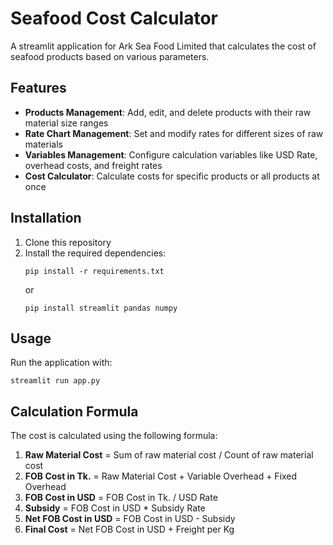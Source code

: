 # Seafood Cost Calculator

A streamlit application for Ark Sea Food Limited that calculates the cost of seafood products based on various parameters.

## Features

- **Products Management**: Add, edit, and delete products with their raw material size ranges
- **Rate Chart Management**: Set and modify rates for different sizes of raw materials
- **Variables Management**: Configure calculation variables like USD Rate, overhead costs, and freight rates
- **Cost Calculator**: Calculate costs for specific products or all products at once

## Installation

1. Clone this repository
2. Install the required dependencies:
   ```
   pip install -r requirements.txt
   ```
   or
   ```
   pip install streamlit pandas numpy
   ```

## Usage

Run the application with:
```
streamlit run app.py
```

## Calculation Formula

The cost is calculated using the following formula:

1. **Raw Material Cost** = Sum of raw material cost / Count of raw material cost
2. **FOB Cost in Tk.** = Raw Material Cost + Variable Overhead + Fixed Overhead
3. **FOB Cost in USD** = FOB Cost in Tk. / USD Rate
4. **Subsidy** = FOB Cost in USD * Subsidy Rate
5. **Net FOB Cost in USD** = FOB Cost in USD - Subsidy
6. **Final Cost** = Net FOB Cost in USD + Freight per Kg